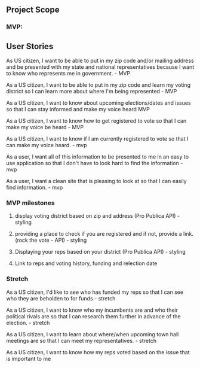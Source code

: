 ## Project Scope

### MVP:
## User Stories
As US citizen, I want to be able to put in my zip code and/or mailing address and be presented with my state and national representatives because I want to know who represents me in government. - MVP

As a US citizen, I want to be able to put in my zip code and learn my voting district so I can learn more about where I'm being represented - MVP

As a US citizen, I want to know about upcoming elections/dates and issues so that I can stay informed and make my voice heard MVP

As a US citizen, I want to know how to get registered to vote so that I can make my voice be heard - MVP

As a US citizen, I want to know if I am currently registered to vote so that I can make my voice heard. - mvp

As a user, I want all of this information to be presented to me in an easy to use application so that I don't have to look hard to find the information - mvp

As a user, I want a clean site that is pleasing to look at so that I can easily find information. - mvp

### MVP milestones
1) display voting district based on zip and address (Pro Publica API) - styling

2) providing a place to check if you are registered and if not, provide a link. (rock the vote - API) - styling

3) Displaying your reps based on your district (Pro Publica API) - styling

4) Link to reps and voting history, funding and relection date

### Stretch

As a US citizen, I'd like to see who has funded my reps so that I can see who they are beholden to for funds - stretch

As a US citizen, I want to know who my incumbents are and who their political rivals are so that I can research them further in advance of the election. - stretch

As a US citizen, I want to learn about where/when upcoming town hall meetings are so that I can meet my representatives. - stretch

As a US citizen, I want to know how my reps voted based on the issue that is important to me